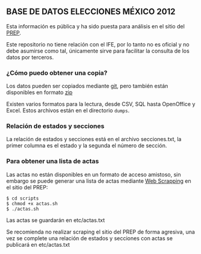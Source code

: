 ## BASE DE DATOS ELECCIONES MÉXICO 2012

Esta información es pública y ha sido puesta para análisis en el sitio del [PREP](http://prep2012.ife.org.mx/prep/NACIONAL/PresidenteNacionalVPC.html).

Este repositorio no tiene relación con el IFE, por lo tanto no es oficial y no debe asumirse como tal, únicamente sirve para facilitar la consulta de los datos por terceros.

### ¿Cómo puedo obtener una copia?

Los datos pueden ser copiados mediante [git](http://git-scm.com), pero también están disponibles en formato [zip](https://github.com/xiam/mexico-prep-2012/zipball/master)

Existen varios formatos para la lectura, desde CSV, SQL hasta OpenOffice y Excel. Estos archivos están en el directorio ``dumps``.

### Relación de estados y secciones

La relación de estados y secciones está en el archivo secciones.txt, la primer columna es el estado y la segunda el número de sección.

### Para obtener una lista de actas

Las actas no están disponibles en un formato de acceso amistoso, sin embargo se puede generar una lista de actas mediante [Web Scrapping](http://en.wikipedia.org/wiki/Web_scraping) en el sitio del PREP:

    $ cd scripts
    $ chmod +x actas.sh
    $ ./actas.sh

Las actas se guardarán en etc/actas.txt

Se recomienda no realizar scraping el sitio del PREP de forma agresiva, una vez se complete una relación de estados y secciones con actas se publicará en etc/actas.txt

